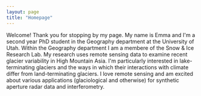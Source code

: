```yaml
---
layout: page
title: "Homepage"
---
```


Welcome! Thank you for stopping by my page. My name is Emma and I'm a second year PhD student in the Geography department at the University of Utah. Within the Geography department I am a membere of the Snow & Ice Research Lab. My research uses remote sensing data to examine recent glacier variability in High Mountain Asia. I'm particularly interested in lake-terminating glaciers and the ways in which their interactions with climate differ from land-terminating glaciers. I love remote sensing and am excited about various applications (glaciological and otherwise) for synthetic aperture radar data and interferometry. 
